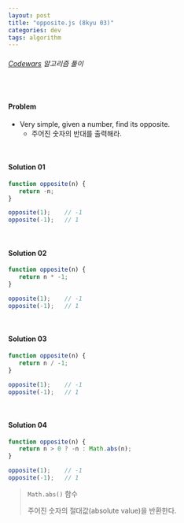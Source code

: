 ```yaml
---
layout: post
title: "opposite.js (8kyu 03)"
categories: dev
tags: algorithm
---
```


###### [Codewars](https://www.codewars.com) 알고리즘 풀이

<br>

#### Problem

- Very simple, given a number, find its opposite.
  - 주어진 숫자의 반대를 출력해라.

<br>

#### Solution 01

```js
function opposite(n) {
   return -n;
}

opposite(1);	// -1
opposite(-1);	// 1
```

<br>

#### Solution 02

```js
function opposite(n) {
   return n * -1;
}

opposite(1);	// -1
opposite(-1);	// 1
```

<br>

#### Solution 03

```js
function opposite(n) {
   return n / -1;
}

opposite(1);	// -1
opposite(-1);	// 1
```

<br>

#### Solution 04

```js
function opposite(n) {
   return n > 0 ? -n : Math.abs(n);
}

opposite(1);	// -1
opposite(-1);	// 1
```

> `Math.abs()` 함수
>
> 주어진 숫자의 절대값(absolute value)을 반환한다.

<br>